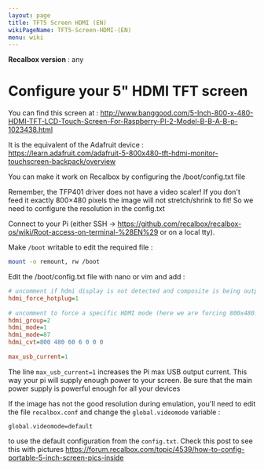```yaml
---
layout: page
title: TFT5 Screen HDMI (EN)
wikiPageName: TFT5-Screen-HDMI-(EN)
menu: wiki
---
```


**Recalbox version** : any

# Configure your 5" HDMI TFT screen

You can find this screen at  : http://www.banggood.com/5-Inch-800-x-480-HDMI-TFT-LCD-Touch-Screen-For-Raspberry-PI-2-Model-B-B-A-B-p-1023438.html

It is the equivalent of the Adafruit device : https://learn.adafruit.com/adafruit-5-800x480-tft-hdmi-monitor-touchscreen-backpack/overview

You can make it work on Recalbox by configuring the /boot/config.txt file 

Remember, the TFP401 driver does not have a video scaler! If you don't feed it exactly 800×480 pixels the image will not stretch/shrink to fit! So we need to configure the resolution in the config.txt

Connect to your Pi (either SSH -> https://github.com/recalbox/recalbox-os/wiki/Root-access-on-terminal-%28EN%29 or on a local tty).

Make `/boot` writable to edit the required file :
```bash
mount -o remount, rw /boot
```
Edit the /boot/config.txt file with nano or vim and add :

```ini
# uncomment if hdmi display is not detected and composite is being output
hdmi_force_hotplug=1
 
# uncomment to force a specific HDMI mode (here we are forcing 800x480!)
hdmi_group=2
hdmi_mode=1
hdmi_mode=87
hdmi_cvt=800 480 60 6 0 0 0
 
max_usb_current=1

```
The line `max_usb_current=1` increases the Pi max USB output current. This way your pi will supply enough power to your screen. Be sure that the main power supply is powerful enough for all your devices

If the image has not the good resolution during emulation, you'll need to edit the file `recalbox.conf` and change the `global.videomode` variable : 

```
global.videomode=default
```
to use the default configuration from the `config.txt`. Check this post to see this with pictures https://forum.recalbox.com/topic/4539/how-to-config-portable-5-inch-screen-pics-inside

